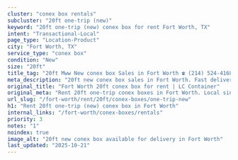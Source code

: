 ```yaml
---
cluster: "conex box rentals"
subcluster: "20ft one-trip (new)"
keyword: "20ft one-trip (new) conex box for rent Fort Worth, TX"
intent: "Transactional-Local"
page_type: "Location-Product"
city: "Fort Worth, TX"
service_type: "conex box"
condition: "New"
size: "20ft"
title_tag: "20ft Mww New conex box Sales in Fort Worth ☎ (214) 524-4168 | LC Container"
meta_description: "20ft new conex box sales in Fort Worth. Fast delivery, competitive pricing. Serving conex boxes area. Quote ID: EUC. Call (214) 524-4168 for your free quote today."
original_title: "Fort Worth 20ft conex box for rent | LC Container"
original_meta: "Rent 20ft one-trip conex boxes in Fort Worth. Local since 2003. Flexible rental terms. Same-week delivery available. Get your free quote — call (214) 524-416..."
url_slug: "/fort-worth/rent/20ft/conex-boxes/one-trip-new"
h1: "Rent 20ft one-trip (new) conex box in Fort Worth"
internal_links: "/fort-worth/conex-boxes/rentals"
priority: 3
notes: "1"
noindex: true
image_alt: "20ft new conex box available for delivery in Fort Worth"
last_updated: "2025-10-21"
---
```


<!-- TODO: Add unique city/inventory copy, images, and internal links here. -->
